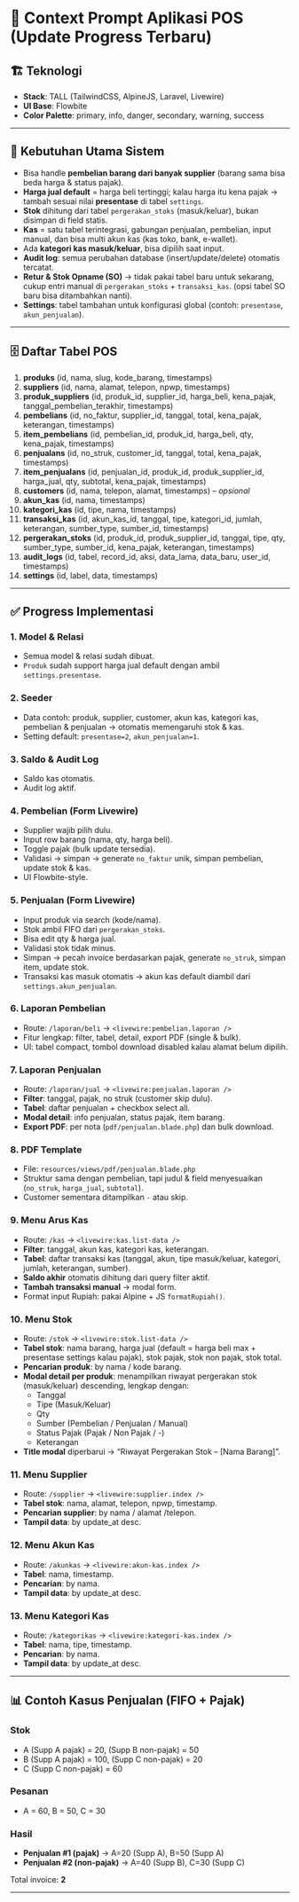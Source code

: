 # 📌 Context Prompt Aplikasi POS (Update Progress Terbaru)

## 🏗️ Teknologi

-   **Stack**: TALL (TailwindCSS, AlpineJS, Laravel, Livewire)
-   **UI Base**: Flowbite
-   **Color Palette**: primary, info, danger, secondary, warning, success

---

## 🎯 Kebutuhan Utama Sistem

-   Bisa handle **pembelian barang dari banyak supplier** (barang sama bisa beda harga & status pajak).
-   **Harga jual default** = harga beli tertinggi; kalau harga itu kena pajak → tambah sesuai nilai **presentase** di tabel `settings`.
-   **Stok** dihitung dari tabel `pergerakan_stoks` (masuk/keluar), bukan disimpan di field statis.
-   **Kas** = satu tabel terintegrasi, gabungan penjualan, pembelian, input manual, dan bisa multi akun kas (kas toko, bank, e-wallet).
-   Ada **kategori kas masuk/keluar**, bisa dipilih saat input.
-   **Audit log**: semua perubahan database (insert/update/delete) otomatis tercatat.
-   **Retur & Stok Opname (SO)** → tidak pakai tabel baru untuk sekarang, cukup entri manual di `pergerakan_stoks` + `transaksi_kas`. (opsi tabel SO baru bisa ditambahkan nanti).
-   **Settings**: tabel tambahan untuk konfigurasi global (contoh: `presentase`, `akun_penjualan`).

---

## 🗄️ Daftar Tabel POS

1. **produks** (id, nama, slug, kode_barang, timestamps)
2. **suppliers** (id, nama, alamat, telepon, npwp, timestamps)
3. **produk_suppliers** (id, produk_id, supplier_id, harga_beli, kena_pajak, tanggal_pembelian_terakhir, timestamps)
4. **pembelians** (id, no_faktur, supplier_id, tanggal, total, kena_pajak, keterangan, timestamps)
5. **item_pembelians** (id, pembelian_id, produk_id, harga_beli, qty, kena_pajak, timestamps)
6. **penjualans** (id, no_struk, customer_id, tanggal, total, kena_pajak, timestamps)
7. **item_penjualans** (id, penjualan_id, produk_id, produk_supplier_id, harga_jual, qty, subtotal, kena_pajak, timestamps)
8. **customers** (id, nama, telepon, alamat, timestamps) – _opsional_
9. **akun_kas** (id, nama, timestamps)
10. **kategori_kas** (id, tipe, nama, timestamps)
11. **transaksi_kas** (id, akun_kas_id, tanggal, tipe, kategori_id, jumlah, keterangan, sumber_type, sumber_id, timestamps)
12. **pergerakan_stoks** (id, produk_id, produk_supplier_id, tanggal, tipe, qty, sumber_type, sumber_id, kena_pajak, keterangan, timestamps)
13. **audit_logs** (id, tabel, record_id, aksi, data_lama, data_baru, user_id, timestamps)
14. **settings** (id, label, data, timestamps)

---

## ✅ Progress Implementasi

### 1. **Model & Relasi**

-   Semua model & relasi sudah dibuat.
-   `Produk` sudah support harga jual default dengan ambil `settings.presentase`.

### 2. **Seeder**

-   Data contoh: produk, supplier, customer, akun kas, kategori kas, pembelian & penjualan → otomatis memengaruhi stok & kas.
-   Setting default: `presentase=2`, `akun_penjualan=1`.

### 3. **Saldo & Audit Log**

-   Saldo kas otomatis.
-   Audit log aktif.

### 4. **Pembelian (Form Livewire)**

-   Supplier wajib pilih dulu.
-   Input row barang (nama, qty, harga beli).
-   Toggle pajak (bulk update tersedia).
-   Validasi → simpan → generate `no_faktur` unik, simpan pembelian, update stok & kas.
-   UI Flowbite-style.

### 5. **Penjualan (Form Livewire)**

-   Input produk via search (kode/nama).
-   Stok ambil FIFO dari `pergerakan_stoks`.
-   Bisa edit qty & harga jual.
-   Validasi stok tidak minus.
-   Simpan → pecah invoice berdasarkan pajak, generate `no_struk`, simpan item, update stok.
-   Transaksi kas masuk otomatis → akun kas default diambil dari `settings.akun_penjualan`.

### 6. **Laporan Pembelian**

-   Route: `/laporan/beli` → `<livewire:pembelian.laporan />`
-   Fitur lengkap: filter, tabel, detail, export PDF (single & bulk).
-   UI: tabel compact, tombol download disabled kalau alamat belum dipilih.

### 7. **Laporan Penjualan**

-   Route: `/laporan/jual` → `<livewire:penjualan.laporan />`
-   **Filter**: tanggal, pajak, no struk (customer skip dulu).
-   **Tabel**: daftar penjualan + checkbox select all.
-   **Modal detail**: info penjualan, status pajak, item barang.
-   **Export PDF**: per nota (`pdf/penjualan.blade.php`) dan bulk download.

### 8. **PDF Template**

-   File: `resources/views/pdf/penjualan.blade.php`
-   Struktur sama dengan pembelian, tapi judul & field menyesuaikan (`no_struk`, `harga_jual`, `subtotal`).
-   Customer sementara ditampilkan `-` atau skip.

### 9. **Menu Arus Kas**

-   Route: `/kas` → `<livewire:kas.list-data />`
-   **Filter**: tanggal, akun kas, kategori kas, keterangan.
-   **Tabel**: daftar transaksi kas (tanggal, akun, tipe masuk/keluar, kategori, jumlah, keterangan, sumber).
-   **Saldo akhir** otomatis dihitung dari query filter aktif.
-   **Tambah transaksi manual** → modal form.
-   Format input Rupiah: pakai Alpine + JS `formatRupiah()`.

### 10. **Menu Stok**

-   Route: `/stok` → `<livewire:stok.list-data />`
-   **Tabel stok**: nama barang, harga jual (default = harga beli max + presentase settings kalau pajak), stok pajak, stok non pajak, stok total.
-   **Pencarian produk**: by nama / kode barang.
-   **Modal detail per produk**: menampilkan riwayat pergerakan stok (masuk/keluar) descending, lengkap dengan:
    -   Tanggal
    -   Tipe (Masuk/Keluar)
    -   Qty
    -   Sumber (Pembelian / Penjualan / Manual)
    -   Status Pajak (Pajak / Non Pajak / -)
    -   Keterangan
-   **Title modal** diperbarui → “Riwayat Pergerakan Stok – [Nama Barang]”.

### 11. **Menu Supplier**

-   Route: `/supplier` → `<livewire:supplier.index />`
-   **Tabel stok**: nama, alamat, telepon, npwp, timestamp.
-   **Pencarian supplier**: by nama / alamat /telepon.
-   **Tampil data**: by update_at desc.

### 12. **Menu Akun Kas**

-   Route: `/akunkas` → `<livewire:akun-kas.index />`
-   **Tabel**: nama, timestamp.
-   **Pencarian**: by nama.
-   **Tampil data**: by update_at desc.

### 13. **Menu Kategori Kas**

-   Route: `/kategorikas` → `<livewire:kategori-kas.index />`
-   **Tabel**: nama, tipe, timestamp.
-   **Pencarian**: by nama.
-   **Tampil data**: by update_at desc.

---

## 📊 Contoh Kasus Penjualan (FIFO + Pajak)

### Stok

-   A (Supp A pajak) = 20, (Supp B non-pajak) = 50
-   B (Supp A pajak) = 100, (Supp C non-pajak) = 20
-   C (Supp C non-pajak) = 60

### Pesanan

-   A = 60, B = 50, C = 30

### Hasil

-   **Penjualan #1 (pajak)** → A=20 (Supp A), B=50 (Supp A)
-   **Penjualan #2 (non-pajak)** → A=40 (Supp B), C=30 (Supp C)

Total invoice: **2**

---
